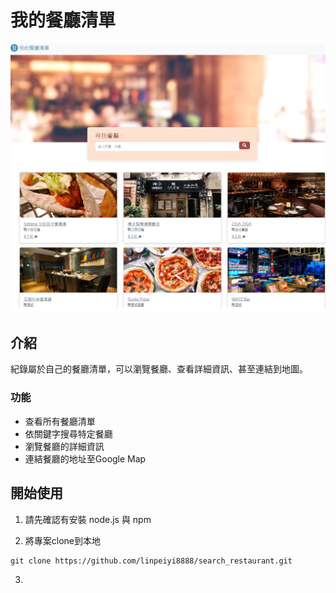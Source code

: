 # 我的餐廳清單
![Restaurant List print screen](./public/image/PrintScreen.png)

## 介紹
紀錄屬於自己的餐廳清單，可以瀏覽餐廳、查看詳細資訊、甚至連結到地圖。

### 功能
- 查看所有餐廳清單
- 依關鍵字搜尋特定餐廳
- 瀏覽餐廳的詳細資訊
- 連結餐廳的地址至Google Map

## 開始使用
1. 請先確認有安裝 node.js 與 npm

2. 將專案clone到本地
 ```
git clone https://github.com/linpeiyi8888/search_restaurant.git
```

3. 